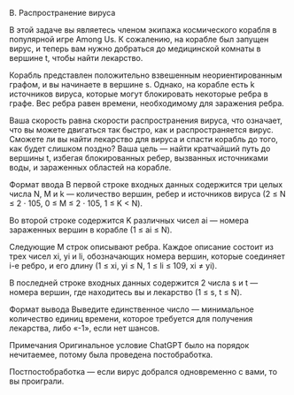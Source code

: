 B. Распространение вируса

В этой задаче вы являетесь членом экипажа космического корабля в популярной игре Among Us. К сожалению, на корабле был запущен вирус, и теперь вам нужно добраться до медицинской комнаты в вершине t, чтобы найти лекарство.

Корабль представлен положительно взвешенным неориентированным графом, и вы начинаете в вершине s. Однако, на корабле есть k источников вируса, которые могут блокировать некоторые ребра в графе. Вес ребра равен времени, необходимому для заражения ребра.

Ваша скорость равна скорости распространения вируса, что означает, что вы можете двигаться так быстро, как и распространяется вирус. Сможете ли вы найти лекарство для вируса и спасти корабль до того, как будет слишком поздно? Ваша цель — найти кратчайший путь до вершины t, избегая блокированных ребер, вызванных источниками воды, и зараженных областей на корабле.

Формат ввода
В первой строке входных данных содержится три целых числа N, M и k — количество вершин, ребер и источников вируса (2 ≤ N ≤ 2 ⋅ 105, 0 ≤ M ≤ 2 ⋅ 105, 1 ≤ K < N).

Во второй строке содержится K различных чисел ai — номера зараженных вершин в корабле (1 ≤ ai ≤ N).

Следующие M строк описывают ребра. Каждое описание состоит из трех чисел xi, yi и li, обозначающих номера вершин, которые соединяет i-е ребро, и его длину (1 ≤ xi, yi ≤ N, 1 ≤ li ≤ 109, xi ≠ yi).

В последней строке входных данных содержится 2 числа s и t — номера вершин, где находитесь вы и лекарство (1 ≤ s, t ≤ N).

Формат вывода
Выведите единственное число — минимальное количество единиц времени, которое требуется для получения лекарства, либо «-1», если нет шансов.

Примечания
Оригинальное условие ChatGPT было на порядок нечитаемее, потому была проведена постобработка.

Постпостобработка — если вирус добрался одновременно с вами, то вы проиграли.
